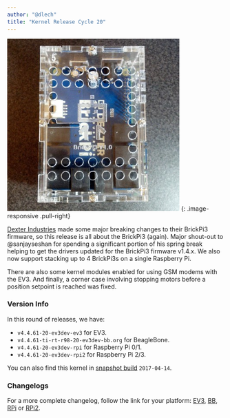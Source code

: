 ```yaml
---
author: "@dlech"
title: "Kernel Release Cycle 20"
---
```


![BrickPi3](/images/brickpi/brickpi3.jpg)
{: .image-responsive .pull-right}

[Dexter Industries] made some major breaking changes to their BrickPi3 firmware,
so this release is all about the BrickPi3 (again). Major shout-out to
@sanjayseshan for spending a significant portion of his spring break helping to
get the drivers updated for the BrickPi3 firmware v1.4.x. We also now support
stacking up to 4 BrickPi3s on a single Raspberry Pi.

<!--more-->

There are also some kernel modules enabled for using GSM modems with the EV3.
And finally, a corner case involving stopping motors before a position setpoint
is reached was fixed.

[Dexter Industries]: https://www.dexterindustries.com/
[BrickPi3]: https://www.dexterindustries.com/new-brickpi3-lego-mindstorms/

### Version Info

In this round of releases, we have:

* `v4.4.61-20-ev3dev-ev3` for EV3.
* `v4.4.61-ti-rt-r98-20-ev3dev-bb.org` for BeagleBone.
* `v4.4.61-20-ev3dev-rpi` for Raspberry Pi 0/1.
* `v4.4.61-20-ev3dev-rpi2` for Raspberry Pi 2/3.

You can also find this kernel in [snapshot build][download] `2017-04-14`.

[download]: https://oss.jfrog.org/list/oss-snapshot-local/org/ev3dev/brickstrap/


### Changelogs

For a more complete changelog, follow the link for your platform:
[EV3][ev3-changelog], [BB][bb.org-changelog], [RPi][rpi-changelog] or [RPi2][rpi2-changelog].

[ev3-changelog]: https://github.com/ev3dev/ev3dev-kpkg/blob/a90ed59ed7ece41c46c564653b4acb4a1dd4640c/ev3dev-ev3/changelog
[bb.org-changelog]: https://github.com/ev3dev/ev3dev-kpkg/blob/a90ed59ed7ece41c46c564653b4acb4a1dd4640c/ev3dev-bb.org/changelog
[rpi-changelog]: https://github.com/ev3dev/ev3dev-kpkg/blob/a90ed59ed7ece41c46c564653b4acb4a1dd4640c/ev3dev-rpi/changelog
[rpi2-changelog]: https://github.com/ev3dev/ev3dev-kpkg/blob/a90ed59ed7ece41c46c564653b4acb4a1dd4640c/ev3dev-rpi2/changelog
